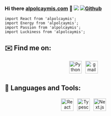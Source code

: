 ### Hi there [alpolcaymis.com](https://alpolcaymis.com) 👋 ![](https://visitor-badge.laobi.icu/badge?page_id=alpolcaymis.alpolcaymis) [![Github](https://img.shields.io/github/followers/alpolcaymis?label=Follow&style=social)](https://github.com/alpolcaymis)

```JSX
import React from 'alpolcaymis';
import Energy from 'alpolcaymis';
import Passion from 'alpolcaymis';
import Luckiness from 'alpolcaymis';
```

## ✉️ Find me on:
<p align="center">
 <a href="https://linkedin.com/in/alpolcaymis" target="_blank" rel="noopener noreferrer"> <img src="https://github.com/alpolcaymis/alpolcaymis/assets/71964088/2315ee6c-16de-42a1-beb7-d126d05e4c83" alt="Python" height="40" style="vertical-align:top; margin:4px"></a>
 <a href="mailto:alpmis99@gmail.com"> <img src="https://cdn-icons-png.freepik.com/512/5968/5968534.png?ga=GA1.1.369985511.1705324796&" alt="gmail" height="40" style="vertical-align:top; margin:4px"></a>
</p>

## 🧰 Languages and Tools:
<p align="center">
 <img src="https://upload.wikimedia.org/wikipedia/commons/thumb/a/a7/React-icon.svg/2300px-React-icon.svg.png" alt="React" height="40" style="vertical-align:top; margin:4px">
 <img src="https://miro.medium.com/v2/resize:fit:360/1*FR81iYutfkk8YbISsXqRLQ.png" alt="Typescript" height="40" style="vertical-align:top; margin:4px">
 <img src="https://images.ctfassets.net/23aumh6u8s0i/6pjUKboBuFLvCKkE3esaFA/5f2101d6d2add5c615db5e98a553fc44/nextjs.jpeg" alt="Next.js" height="40" style="vertical-align:top; margin:4px;">
</p>




